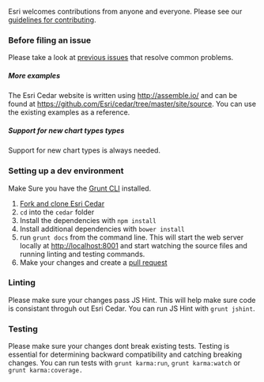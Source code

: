 Esri welcomes contributions from anyone and everyone. Please see our [guidelines for contributing](https://github.com/esri/contributing).

### Before filing an issue

Please take a look at [previous issues](https://github.com/Esri/cedar/issues?labels=FAQ&milestone=&page=1&state=closed) that resolve common problems.


##### More examples

The Esri Cedar website is written using http://assemble.io/ and can be found at https://github.com/Esri/cedar/tree/master/site/source. You can use the existing examples as a reference.
  

##### Support for new chart types types

Support for new chart types is always needed.



### Setting up a dev environment

Make Sure you have the [Grunt CLI](http://gruntjs.com/getting-started) installed.

1. [Fork and clone Esri Cedar](https://help.github.com/articles/fork-a-repo)
1. `cd` into the `cedar` folder
1. Install the dependencies with `npm install`
1. Install additional dependencies with `bower install`
1. run `grunt docs` from the command line. This will start the web server locally at [http://localhost:8001](http://localhost:8001) and start watching the source files and running linting and testing commands.
1. Make your changes and create a [pull request](https://help.github.com/articles/creating-a-pull-request)

### Linting

Please make sure your changes pass JS Hint. This will help make sure code is consistant throguh out Esri Cedar. You can run JS Hint with `grunt jshint`.

### Testing

Please make sure your changes dont break existing tests. Testing is essential for determining backward compatibility and catching breaking changes. You can run tests with `grunt karma:run`, `grunt karma:watch` or `grunt karma:coverage.`
